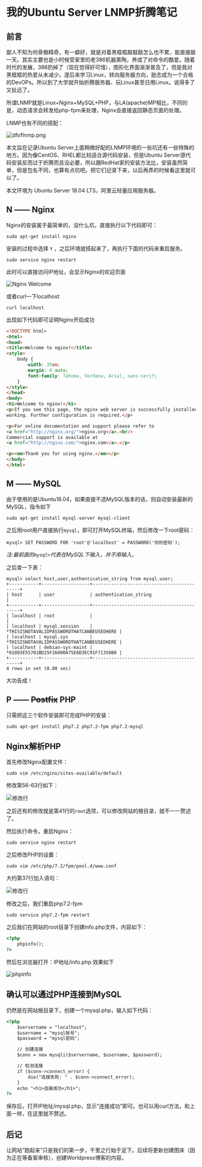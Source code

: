# 我的Ubuntu Server LNMP折腾笔记


## 前言

鄙人不知为何骨骼精奇，有一癖好，就是对着黑框框敲敲敲怎么也不累，能直接敲一天。其实主要也是小时候受家里的老386机器熏陶，养成了对命令的酷爱。随着时代的发展，386扔掉了（现在觉得好可惜），图形化界面渐渐普及了，但是我对黑框框的热爱从未减少。遂后来学习Linux，转向服务器方向，励志成为一个合格的DevOPs。所以到了大学就开始折腾服务器、玩Linux甚至日用Linux。说得多了又扯远了。

所谓LNMP就是Linux+Nginx+MySQL+PHP，与LA(apache)MP相比，不同的是，动态请求会转发给php-fpm来处理，Nginx会直接返回静态页面的处理。

LNMP也有不同的搭配：

![dfoflnmp.png](http://graph.zephyrl.co/images/2019/08/24/dfoflnmp.png)

本文旨在记录Ubuntu Server上面稍微好配的LNMP环境的一些坑还有一些特殊的地方。因为像CentOS、RHEL都比较适合源代码安装，但是Ubuntu Server源代码安装反而过于折腾而且没必要，所以跟RedHat家的安装方法比，安装虽然简单，但是包名不同，也算有点坑吧。把它们记录下来，以后再弄的时候看这里就可以了。

本文环境为 Ubuntu Server 18.04 LTS，阿里云轻量应用服务器。

## N —— Nginx

Nginx的安装属于最简单的，没什么坑，直接执行以下代码即可：

```shell
sudo apt-get install nginx
```

安装的过程中选择 `Y` ，之后环境就搭起来了，再执行下面的代码来重启服务。

```shell
sudo service nginx restart 
```

此时可以直接访问IP地址，会显示Nginx的欢迎页面

![Nginx Welcome](http://graph.zephyrl.co/images/2019/08/24/nginxwelcome.png)

或者curl一下localhost

```shell
curl localhost
```

出现如下代码即可证明Nginx开启成功 

```html
<!DOCTYPE html>
<html>
<head>
<title>Welcome to nginx!</title>
<style>
    body {
        width: 35em;
        margin: 0 auto;
        font-family: Tahoma, Verdana, Arial, sans-serif;
    }
</style>
</head>
<body>
<h1>Welcome to nginx!</h1>
<p>If you see this page, the nginx web server is successfully installed and
working. Further configuration is required.</p>

<p>For online documentation and support please refer to
<a href="http://nginx.org/">nginx.org</a>.<br/>
Commercial support is available at
<a href="http://nginx.com/">nginx.com</a>.</p>

<p><em>Thank you for using nginx.</em></p>
</body>
</html>
```

## M —— MySQL

由于使用的是Ubuntu18.04，如果直接不选MySQL版本的话，则自动安装最新的MySQL，指令如下

```shell
sudo apt-get install mysql-server mysql-client 
```

之后用root用户直接执行`mysql`，即可打开MySQL终端，然后修改一下root密码：

```shell
mysql> SET PASSWORD FOR 'root'@'localhost' = PASSWORD('你的密码');
```

*注:最前面的`mysql>`代表在MySQL下输入，并不用输入。*

之后查一下表：

```shell
mysql> select host,user,authentication_string from mysql.user;
+-----------+------------------+-------------------------------------------+
| host      | user             | authentication_string                     |
+-----------+------------------+-------------------------------------------+
| localhost | root             |                                           |
| localhost | mysql.session    | *THISISNOTAVALIDPASSWORDTHATCANBEUSEDHERE |
| localhost | mysql.sys        | *THISISNOTAVALIDPASSWORDTHATCANBEUSEDHERE |
| localhost | debian-sys-maint | *01803E55701BD25F26000A75E6D3EC91F71358B0 |
+-----------+------------------+-------------------------------------------+
4 rows in set (0.00 sec)
```

大功告成！

## P —— ~~Postfix~~ PHP

只需把这三个软件安装即可完成PHP的安装：

```shell
sudo apt-get install php7.2 php7.2-fpm php7.2-mysql
```

## Nginx解析PHP

首先修改Nginx配置文件：

```shell
sudo vim /etc/nginx/sites-available/default
```

修改第56-63行如下：

![修改行](http://graph.zephyrl.co/images/2019/08/24/phpchanges.png)

之后还有的修改就是第41行的`root`选项，可以修改网站的根目录，就不一一赘述了。

然后执行命令，重启Nginx：

```shell
sudo service nginx restart 
```

之后修改PHP的设置：

```shell
sudo vim /etc/php/7.2/fpm/pool.d/www.conf
```

大约第37行加入语句：

![修改行](http://graph.zephyrl.co/images/2019/08/24/phpchanges2.png)

修改之后，我们重启php7.2-fpm

```shell
sudo service php7.2-fpm restart
```

之后我们在网站的root目录下创建info.php文件，内容如下：

```html
<?php
    phpinfo();
?>
```

然后在浏览器打开：IP地址/info.php 效果如下

![phpinfo](http://graph.zephyrl.co/images/2019/08/24/phpinfo.png)

## 确认可以通过PHP连接到MySQL

仍然是在网站根目录下，创建一个mysql.php，输入如下代码：

```html
<?php
    $servername = "localhost";
    $username = "mysql账号";
    $password = "mysql密码";

    // 创建连接
    $conn = new mysqli($servername, $username, $password);

    // 检测连接
    if ($conn->connect_error) {
        die("连接失败: " . $conn->connect_error);
    }
    echo "<h1>连接成功</h1>";
?>
```

保存后，打开IP地址/mysql.php，显示“连接成功”即可。也可以用curl方法，和上面一样，在这里就不赘述。

## 后记

让网站“跑起来”只是我们的第一步，千里之行始于足下。后续将更新创建图床（因为正在等备案审核），创建Worldpress博客的内容。